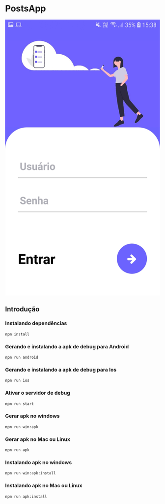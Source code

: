 # PostsApp

![alt tag](./demo/demo1.jpg)


## Introdução

### Instalando dependências
```
npm install
```

### Gerando e instalando a apk de debug para Android
```
npm run android
```

### Gerando e instalando a apk de debug para Ios
```
npm run ios
```

### Ativar o servidor de debug
```
npm run start
```
### Gerar apk no windows
```
npm run win:apk
```
### Gerar apk no Mac ou Linux
```
npm run apk
```
### Instalando apk no windows
```
npm run win:apk:install
```
### Instalando apk no Mac ou Linux
```
npm run apk:install
```

